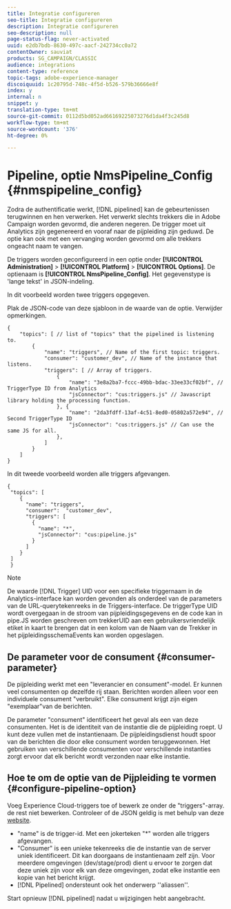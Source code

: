 ```yaml
---
title: Integratie configureren
seo-title: Integratie configureren
description: Integratie configureren
seo-description: null
page-status-flag: never-activated
uuid: e2db7bdb-8630-497c-aacf-242734cc0a72
contentOwner: sauviat
products: SG_CAMPAIGN/CLASSIC
audience: integrations
content-type: reference
topic-tags: adobe-experience-manager
discoiquuid: 1c20795d-748c-4f5d-b526-579b36666e8f
index: y
internal: n
snippet: y
translation-type: tm+mt
source-git-commit: 0112d5bd052ad66169225073276d1da4f3c245d8
workflow-type: tm+mt
source-wordcount: '376'
ht-degree: 0%

---
```



# Pipeline, optie NmsPipeline_Config {#nmspipeline_config}

Zodra de authentificatie werkt, [!DNL pipelined] kan de gebeurtenissen terugwinnen en hen verwerken. Het verwerkt slechts trekkers die in Adobe Campaign worden gevormd, die anderen negeren. De trigger moet uit Analytics zijn gegenereerd en vooraf naar de pijpleiding zijn geduwd.
De optie kan ook met een vervanging worden gevormd om alle trekkers ongeacht naam te vangen.

De triggers worden geconfigureerd in een optie onder **[!UICONTROL Administration]** > **[!UICONTROL Platform]** > **[!UICONTROL Options]**. De optienaam is **[!UICONTROL NmsPipeline_Config]**. Het gegevenstype is &#39;lange tekst&#39; in JSON-indeling.

In dit voorbeeld worden twee triggers opgegeven.

Plak de JSON-code van deze sjabloon in de waarde van de optie. Verwijder opmerkingen.

```
{
    "topics": [ // list of "topics" that the pipelined is listening to.
        {
            "name": "triggers", // Name of the first topic: triggers.
            "consumer": "customer_dev", // Name of the instance that listens. 
            "triggers": [ // Array of triggers. 
                {
                    "name": "3e8a2ba7-fccc-49bb-bdac-33ee33cf02bf", // TriggerType ID from Analytics 
                    "jsConnector": "cus:triggers.js" // Javascript library holding the processing function.
                }, {
                    "name": "2da3fdff-13af-4c51-8ed0-05802a572e94", // Second TriggerType ID 
                    "jsConnector": "cus:triggers.js" // Can use the same JS for all.
                },
            ]
        }
    ]
}
```

In dit tweede voorbeeld worden alle triggers afgevangen.

```
{
 "topics": [
    {
      "name": "triggers",
      "consumer":  "customer_dev",
      "triggers": [
        {
          "name": "*",
          "jsConnector": "cus:pipeline.js"
        }
      ]
    }
 ]
 }
```

>[!NOTE]
>
>De waarde [!DNL Trigger] UID voor een specifieke triggernaam in de Analytics-interface kan worden gevonden als onderdeel van de parameters van de URL-querytekenreeks in de Triggers-interface. De triggerType UID wordt overgegaan in de stroom van pijpleidingsgegevens en de code kan in pipe.JS worden geschreven om trekkerUID aan een gebruikersvriendelijk etiket in kaart te brengen dat in een kolom van de Naam van de Trekker in het pijpleidingsschemaEvents kan worden opgeslagen.

## De parameter voor de consument {#consumer-parameter}

De pijpleiding werkt met een &quot;leverancier en consument&quot;-model. Er kunnen veel consumenten op dezelfde rij staan. Berichten worden alleen voor een individuele consument &quot;verbruikt&quot;. Elke consument krijgt zijn eigen &quot;exemplaar&quot;van de berichten.

De parameter &quot;consument&quot; identificeert het geval als een van deze consumenten. Het is de identiteit van de instantie die de pijpleiding roept. U kunt deze vullen met de instantienaam. De pijpleidingsdienst houdt spoor van de berichten die door elke consument worden teruggewonnen. Het gebruiken van verschillende consumenten voor verschillende instanties zorgt ervoor dat elk bericht wordt verzonden naar elke instantie.

## Hoe te om de optie van de Pijpleiding te vormen {#configure-pipeline-option}

Voeg Experience Cloud-triggers toe of bewerk ze onder de &quot;triggers&quot;-array. de rest niet bewerken.
Controleer of de JSON geldig is met behulp van deze [website](http://jsonlint.com/).

* &quot;name&quot; is de trigger-id. Met een jokerteken &quot;*&quot; worden alle triggers afgevangen.
* &quot;Consumer&quot; is een unieke tekenreeks die de instantie van de server uniek identificeert. Dit kan doorgaans de instantienaam zelf zijn. Voor meerdere omgevingen (dev/stage/prod) dient u ervoor te zorgen dat deze uniek zijn voor elk van deze omgevingen, zodat elke instantie een kopie van het bericht krijgt.
* [!DNL Pipelined] ondersteunt ook het onderwerp &#39;&#39;aliassen&#39;&#39;.

Start opnieuw [!DNL pipelined] nadat u wijzigingen hebt aangebracht.
